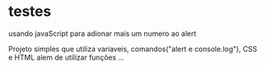# testes 
usando javaScript para adionar mais um numero ao alert

Projeto simples que utiliza variaveis, comandos("alert e console.log"), CSS e HTML alem de utilizar funções ...
